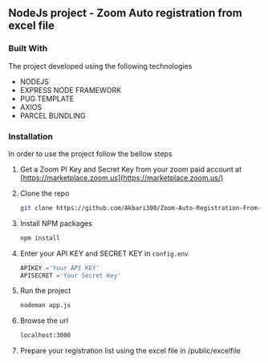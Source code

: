 ## NodeJs project - Zoom Auto registration from excel file

### Built With

The project developed using the following technologies 

* NODEJS
* EXPRESS NODE FRAMEWORK
* PUG TEMPLATE
* AXIOS 
* PARCEL BUNDLING

### Installation

In order to use the project follow the bellow steps 
1. Get a Zoom PI Key and Secret Key from your zoom paid account at [https://marketplace.zoom.us](https://marketplace.zoom.us/)
2. Clone the repo
   ```sh
   git clone https://github.com/Akbari300/Zoom-Auto-Registration-From-Excel-File.git
   ```
3. Install NPM packages
   ```sh
   npm install
   ```
4. Enter your API KEY and SECRET KEY in `config.env`
   ```js
   APIKEY ='Your API KEY'		
   APISECRET ='Your Secret Key'
   
   ```
5. Run the project 
   ```sh
   nodeman app.js
   ```
   
6. Browse the url
   ```sh
   localhost:3000
   ```
  
7. Prepare your registration list using the excel file in /public/excelfile

   


 
 



